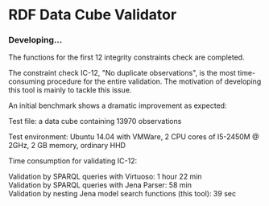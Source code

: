 RDF Data Cube Validator
=======================

### Developing...

The functions for the first 12 integrity constraints check are completed.

The constraint check IC-12, "No duplicate observations", is the most time-consuming procedure for the entire validation. The motivation of developing this tool is mainly to tackle this issue. 

An initial benchmark shows a dramatic improvement as expected:

Test file: a data cube containing 13970 observations  

Test environment: Ubuntu 14.04 with VMWare, 2 CPU cores of I5-2450M @ 2GHz, 2 GB memory, ordinary HHD

Time consumption for validating IC-12:  

Validation by SPARQL queries with Virtuoso: 1 hour 22 min  
Validation by SPARQL queries with Jena Parser: 58 min  
Validation by nesting Jena model search functions (this tool): 39 sec  
